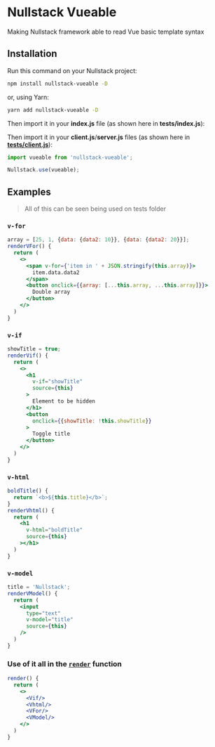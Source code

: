 # Nullstack Vueable

Making Nullstack framework able to read Vue basic template syntax

## Installation

Run this command on your Nullstack project:

```sh
npm install nullstack-vueable -D
```

or, using Yarn:

```sh
yarn add nullstack-vueable -D
```

Then import it in your **index.js** file (as shown here in **tests/index.js**):

Then import it in your **client.js**/**server.js** files (as shown here in [**tests/client.js**](./tests/client.js)):

```js
import vueable from 'nullstack-vueable';

Nullstack.use(vueable);
```

## Examples

> All of this can be seen being used on tests folder

### `v-for`

```jsx
array = [25, 1, {data: {data2: 10}}, {data: {data2: 20}}];
renderVFor() {
  return (
    <>
      <span v-for={'item in ' + JSON.stringify(this.array)}>
        item.data.data2
      </span>
      <button onclick={{array: [...this.array, ...this.array]}}>
        Double array
      </button>
    </>
  )
}
```

### `v-if`

```jsx
showTitle = true;
renderVif() {
  return (
    <>
      <h1
        v-if="showTitle"
        source={this}
      >
        Element to be hidden
      </h1>
      <button
        onclick={{showTitle: !this.showTitle}}
      >
        Toggle title
      </button>
    </>
  )
}
```

### `v-html`

```jsx
boldTitle() {
  return `<b>${this.title}</b>`;
}
renderVhtml() {
  return (
    <h1
      v-html="boldTitle"
      source={this}
    ></h1>
  )
}
```

### `v-model`

```jsx
title = 'Nullstack';
renderVModel() {
  return (
    <input
      type="text"
      v-model="title"
      source={this}
    />
  )
}
```

### Use of it all in the [`render`](https://nullstack.app/renderable-components) function

```jsx
render() {
  return (
    <>
      <Vif/>
      <Vhtml/>
      <VFor/>
      <VModel/>
    </>
  )
}
```